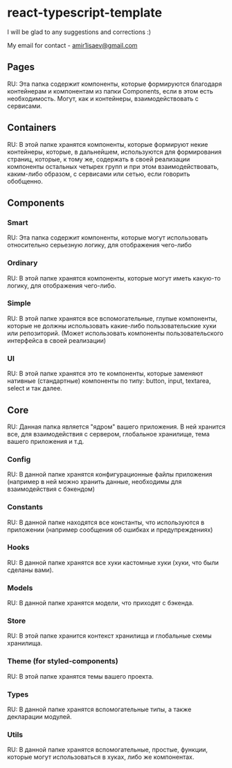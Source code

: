 # react-typescript-template

I will be glad to any suggestions and corrections :)

My email for contact - amir1isaev@gmail.com

## Pages

RU: Эта папка содержит компоненты, которые формируются благодаря контейнерам и компонентам из папки Components, если в этом есть необходимость. Могут, как и контейнеры, взаимодействовать с сервисами.

## Containers

RU: В этой папке хранятся компоненты, которые формируют некие контейнеры, которые, в дальнейшем, используются для формирования страниц, которые, к тому же, содержать в своей реализации компоненты остальных четырех групп и при этом взаимодействовать, каким-либо образом, с сервисами или сетью, если говорить обобщенно.

## Components

### Smart

RU: Эта папка содержит компоненты, которые могут использовать относительно серьезную логику, для отображения чего-либо

### Ordinary

RU: В этой папке хранятся компоненты, которые могут иметь какую-то логику, для отображения чего-либо.

### Simple

RU: В этой папке хранятся все вспомогательные, глупые компоненты, которые не должны использовать какие-либо пользовательские хуки или репозиторий. (Может использовать компоненты пользовательского интерфейса в своей реализации)

### UI

RU: В этой папке хранятся это те компоненты, которые заменяют нативные (стандартные) компоненты по типу: button, input, textarea, select и так далее.

## Core

RU: Данная папка является "ядром" вашего приложения. В ней хранится все, для взаимодействия с сервером, глобальное хранилище, тема вашего приложения и т.д.

### Config

RU: В данной папке хранятся конфигурационные файлы приложения (например в ней можно хранить данные, необходимы для взаимодействия с бэкендом)

### Constants

RU: В данной папке находятся все константы, что используются в приложении (например сообщения об ошибках и предупреждениях)

### Hooks

RU: В данной папке хранятся все хуки кастомные хуки (хуки, что были сделаны вами).

### Models

RU: В данной папке хранятся модели, что приходят с бэкенда.

### Store

RU: В этой папке хранится контекст хранилища и глобальные схемы хранилища.

### Theme (for styled-components)

RU: В этой папке хранятся темы вашего проекта.

### Types

RU: В данной папке хранятся вспомогательные типы, а также декларации модулей.

### Utils

RU: В данной папке хранятся вспомогательные, простые, функции, которые могут использоваться в хуках, либо же компонентах.
